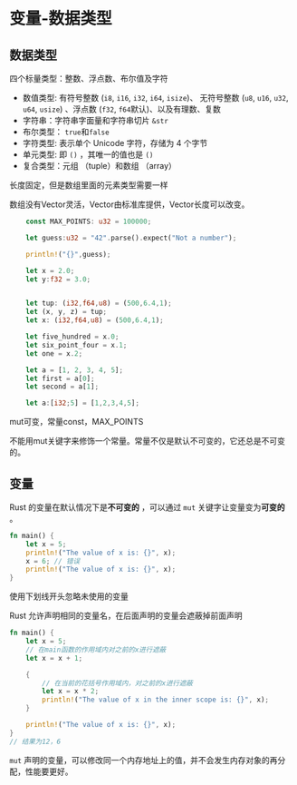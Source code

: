 # 变量-数据类型

## 数据类型

四个标量类型：整数、浮点数、布尔值及字符

* 数值类型: 有符号整数 (`i8`, `i16`, `i32`, `i64`, `isize`)、 无符号整数 (`u8`, `u16`, `u32`, `u64`, `usize`) 、浮点数 (`f32`, `f64`默认)、以及有理数、复数
* 字符串：字符串字面量和字符串切片 `&str`
* 布尔类型： `true`和`false`
* 字符类型: 表示单个 Unicode 字符，存储为 4 个字节
* 单元类型: 即 `()` ，其唯一的值也是 `()`
* 复合类型：元组 （tuple）和数组 （array）

长度固定，但是数组里面的元素类型需要一样

数组没有Vector灵活，Vector由标准库提供，Vector长度可以改变。

```rust
    const MAX_POINTS: u32 = 100000;

    let guess:u32 = "42".parse().expect("Not a number");

    println!("{}",guess);

    let x = 2.0;
    let y:f32 = 3.0;


    let tup: (i32,f64,u8) = (500,6.4,1);
    let (x, y, z) = tup;
    let x: (i32,f64,u8) = (500,6.4,1);

    let five_hundred = x.0;
    let six_point_four = x.1;
    let one = x.2;

    let a = [1, 2, 3, 4, 5];
    let first = a[0]; 
    let second = a[1];

    let a:[i32;5] = [1,2,3,4,5];
```

mut可变，常量const，MAX\_POINTS

不能用mut关键字来修饰一个常量。常量不仅是默认不可变的，它还总是不可变的。

## 变量

Rust 的变量在默认情况下是**不可变的** ，可以通过 `mut` 关键字让变量变为**可变的** 。

```rust
fn main() {
    let x = 5;
    println!("The value of x is: {}", x);
    x = 6; // 错误
    println!("The value of x is: {}", x);
}
```

使用下划线开头忽略未使用的变量

Rust 允许声明相同的变量名，在后面声明的变量会遮蔽掉前面声明

```rust
fn main() {
    let x = 5;
    // 在main函数的作用域内对之前的x进行遮蔽
    let x = x + 1;

    {
        // 在当前的花括号作用域内，对之前的x进行遮蔽
        let x = x * 2;
        println!("The value of x in the inner scope is: {}", x);
    }

    println!("The value of x is: {}", x);
}
// 结果为12，6
```

`mut` 声明的变量，可以修改同一个内存地址上的值，并不会发生内存对象的再分配，性能要更好。
